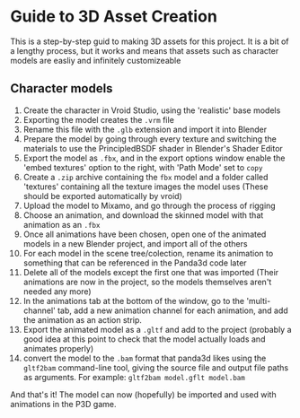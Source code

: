 # Guide to 3D Asset Creation

This is a step-by-step guid to making 3D assets for this project.
It is a bit of a lengthy process, but it works and means that assets
such as character models are easliy and infinitely customizeable

## Character models

1. Create the character in Vroid Studio, using the 'realistic' base models
2. Exporting the model creates the `.vrm` file
3. Rename this file with the `.glb` extension and import it into Blender
4. Prepare the model by going through every texture and switching 
    the materials to use the PrincipledBSDF shader in Blender's
    Shader Editor
5. Export the model as `.fbx`, and in the export options window enable
    the 'embed textures' option to the right, with 'Path Mode' set to
    `copy`
6. Create a `.zip` archive containing the `fbx` model and a folder
    called 'textures' containing all the texture images the model uses
    (These should be exported automatically by vroid)
7. Upload the model to Mixamo, and go through the process of rigging
8. Choose an animation, and download the skinned model with that animation
    as an `.fbx`
9. Once all animations have been chosen, open one of the animated models
    in a new Blender project, and import all of the others
10. For each model in the scene tree/colection, rename its animation to
    something that can be referenced in the Panda3d code later
11. Delete all of the models except the first one that was imported
    (Their animations are now in the project, so the models themselves
    aren't needed any more)
12. In the animations tab at the bottom of the window, go to the 'multi-
    channel' tab, add a new animation channel for each animation, and
    add the animation as an action strip.
13. Export the animated model as a `.gltf` and add to the project
    (probably a good idea at this point to check that the model actually
    loads and animates properly)
14. convert the model to the `.bam` format that panda3d likes using the 
    `gltf2bam` command-line tool, giving the source file and output
    file paths as arguments. For example:
    ```gltf2bam model.gflt model.bam```

And that's it! The model can now (hopefully) be imported and used with
animations in the P3D game.
